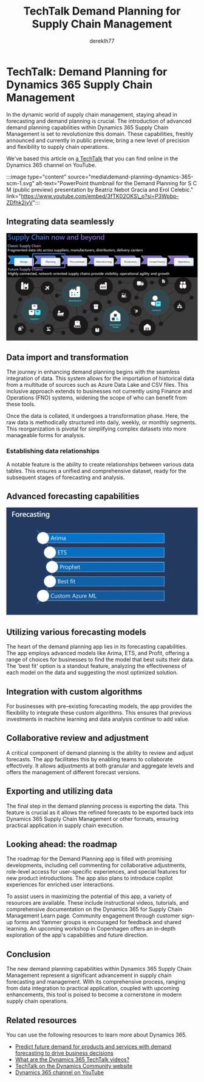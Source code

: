 ﻿---
title: TechTalk Demand Planning for Supply Chain Management
description: Learn about the importance of demand planning for Dynamics 365 Supply Chain Management and the flexibility it brings to supply chain operations.
ms.topic: conceptual
author: dereklh77
ms.author: v-heuerderek
ms.date: 02/27/2024
ai-usage: ai-assisted
---

# TechTalk: Demand Planning for Dynamics 365 Supply Chain Management

In the dynamic world of supply chain management, staying ahead in forecasting and demand planning is crucial. The introduction of advanced demand planning capabilities within Dynamics 365 Supply Chain Management is set to revolutionize this domain. These capabilities, freshly announced and currently in public preview, bring a new level of precision and flexibility to supply chain operations.

We've based this article on [a TechTalk](https://www.youtube.com/embed/3fTK02OKS\_o?si=P3Wpbp-ZDfhk2iyV) that you can find online in the Dynamics 365 channel on YouTube.

:::image type="content" source="media\demand-planning-dynamics-365-scm-1.svg" alt-text="PowerPoint thumbnail for the Demand Planning for S C M (public preview) presentation by Beatriz Nebot Gracia and Erol Celebic." link="https://www.youtube.com/embed/3fTK02OKS\_o?si=P3Wpbp-ZDfhk2iyV":::

## Integrating data seamlessly

![Graphic that shows the planning phase of the classic supply chain pipeline structure, with a focus on suppliers, manufacturer, distribution center, and customer.](media\demand-planning-dynamics-365-scm-2.svg)

## Data import and transformation

The journey in enhancing demand planning begins with the seamless integration of data. This system allows for the importation of historical data from a multitude of sources such as Azure Data Lake and CSV files. This inclusive approach extends to businesses not currently using Finance and Operations (FNO) systems, widening the scope of who can benefit from these tools.

Once the data is collated, it undergoes a transformation phase. Here, the raw data is methodically structured into daily, weekly, or monthly segments. This reorganization is pivotal for simplifying complex datasets into more manageable forms for analysis.

### Establishing data relationships

A notable feature is the ability to create relationships between various data tables. This ensures a unified and comprehensive dataset, ready for the subsequent stages of forecasting and analysis.

## Advanced forecasting capabilities

![A graphic showing the forecasting workflow, detailing Anima, E T S, Prophet, Best fit, and Custom Azure M L.](media\demand-planning-dynamics-365-scm-3.svg)

## Utilizing various forecasting models

The heart of the demand planning app lies in its forecasting capabilities. The app employs advanced models like Arima, ETS, and Profit, offering a range of choices for businesses to find the model that best suits their data. The 'best fit' option is a standout feature, analyzing the effectiveness of each model on the data and suggesting the most optimized solution.

## Integration with custom algorithms

For businesses with pre-existing forecasting models, the app provides the flexibility to integrate these custom algorithms. This ensures that previous investments in machine learning and data analysis continue to add value.

## Collaborative review and adjustment

A critical component of demand planning is the ability to review and adjust forecasts. The app facilitates this by enabling teams to collaborate effectively. It allows adjustments at both granular and aggregate levels and offers the management of different forecast versions.

## Exporting and utilizing data

The final step in the demand planning process is exporting the data. This feature is crucial as it allows the refined forecasts to be exported back into Dynamics 365 Supply Chain Management or other formats, ensuring practical application in supply chain execution.

## Looking ahead: the roadmap

The roadmap for the Demand Planning app is filled with promising developments, including cell commenting for collaborative adjustments, role-level access for user-specific experiences, and special features for new product introductions. The app also plans to introduce copilot experiences for enriched user interactions.

To assist users in maximizing the potential of this app, a variety of resources are available. These include instructional videos, tutorials, and comprehensive documentation on the Dynamics 365 for Supply Chain Management Learn page. Community engagement through customer sign-up forms and Yammer groups is encouraged for feedback and shared learning. An upcoming workshop in Copenhagen offers an in-depth exploration of the app's capabilities and future direction.

## Conclusion

The new demand planning capabilities within Dynamics 365 Supply Chain Management represent a significant advancement in supply chain forecasting and management. With its comprehensive process, ranging from data integration to practical application, coupled with upcoming enhancements, this tool is poised to become a cornerstone in modern supply chain operations.

## Related resources

You can use the following resources to learn more about Dynamics 365.

- [Predict future demand for products and services with demand forecasting to drive business decisions](../business-processes/forecast-to-plan-demand-forecasting-overview.md)
- [What are the Dynamics 365 TechTalk videos?](../roles/techtalk-videos.md)  
- [TechTalk on the Dynamics Community website](https://community.dynamics.com/videos/) 
- [Dynamics 365 channel on YouTube](https://www.youtube.com/channel/UC5QxCcXhFFixs1nfmOpJlvQ)